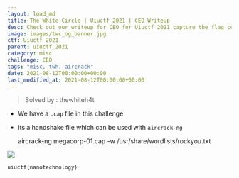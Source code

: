 ```yaml
---
layout: load_md
title: The White Circle | Uiuctf 2021 | CEO Writeup
desc: Check out our writeup for CEO for Uiuctf 2021 capture the flag competition.
image: images/twc_og_banner.jpg
ctf: Uiuctf 2021
parent: uiuctf_2021
category: misc
challenge: CEO
tags: "misc, twh, aircrack"
date: 2021-08-12T00:00:00+00:00
last_modified_at: 2021-08-12T00:00:00+00:00
---
```



> Solved by : thewhiteh4t

- We have a `.cap` file in this challenge
- its a handshake file which can be used with `aircrack-ng`


    aircrack-ng megacorp-01.cap -w /usr/share/wordlists/rockyou.txt


![](https://i.imgur.com/fkJw0Nl.png)



    uiuctf{nanotechnology}



